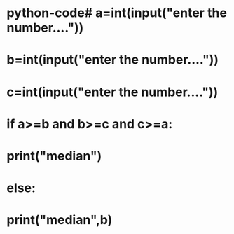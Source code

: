 # python-code# a=int(input("enter the number...."))
# b=int(input("enter the number...."))
# c=int(input("enter the number...."))
# if a>=b and b>=c and c>=a:
#     print("median")
# else:
#     print("median",b)
